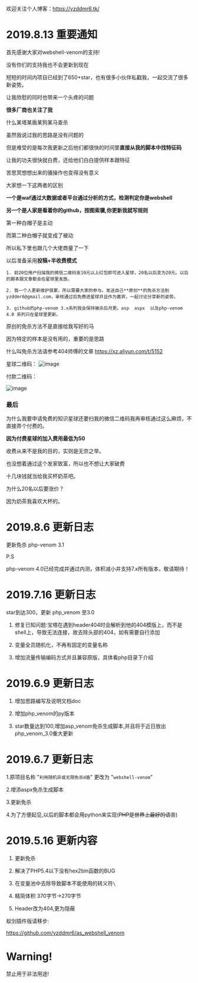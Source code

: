 欢迎关注个人博客：https://yzddmr6.tk/

# 2019.8.13 重要通知
首先感谢大家对webshell-venom的支持!

没有你们的支持我也不会更新到现在

短短的时间内项目已经到了650+star，也有很多小伙伴私戳我，一起交流了很多新姿势。

让我欣慰的同时也带来一个头疼的问题

**很多厂商也关注了我**

什么某塔某盾某狗某马查杀

虽然我说过我的思路是没有问题的

但是难受的是每次我更新之后他们都很快的时间里**直接从我的脚本中找特征码**

让我的功夫很快就白费，还给他们白白提供样本跟特征

苦思冥想想出来的骚操作也变得没有意义

大家想一下这两者的区别

**一个是waf通过大数据或者平台通过分析的方式，检测判定你是webshell**

**另一个是人家是看着你的github，按图索骥,你更新我就写规则**

第一种白帽子是主动

而第二种白帽子就变成了被动

所以私下里也跟几个大佬商量了一下

以后准备采用**投稿+半收费模式**

```
1. 前20位用户扫描我的微信二维码发10元以上红包即可进入星球，20名以后变为20元。以后的脚本跟文章都会在星球里发放。

2. 我一个人更新维护很累，所以需要大家的参与。发送自己**原创**的免杀方法到yzddmr6@gmail.com，审核通过后免费进星球并且作为嘉宾，一起讨论分享新的姿势。

3. github的php-venom 3.x系列我会保持被杀后月更。asp  aspx  以及php-venom 4.0 系列只在星球里更新。

```

原创的免杀方法不是直接给我写好的马

因为特定的样本是没有用的，重要的是思路

什么叫免杀方法请参考404师傅的文章  https://xz.aliyun.com/t/5152

星球二维码：
![image](https://raw.githubusercontent.com/yzddmr6/yzddmr6.github.io/master/images/zsxq-qcode.png)

付款二维码： 

![image](https://raw.githubusercontent.com/yzddmr6/yzddmr6.github.io/master/images/wechatpay.png)





### 最后


为什么我要申请免费的知识星球还要扫我的微信二维码我再审核通过这么麻烦，不直接弄个付费的。

**因为付费星球的加入费用最低为50**

收费从来不是我的目的，实则是无奈之举。

也没想着通过这个发家致富，所以也不想让大家破费

十几块钱就当给我买杯奶茶吧。

为什么20名以后要涨价？

因为奶茶我喜欢大杯的。



# 2019.8.6 更新日志

更新免杀 php-venom 3.1
 
 P.S
 
 php-venom 4.0已经完成并通过内测，体积减小并支持7.x所有版本，敬请期待！


# 2019.7.16 更新日志

 star到达300，更新 php_venom 至3.0

1.	修复已知问题:宝塔在遇到header404时会解析到他的404模版上，而不是shell上，导致无法连接，故去除头部的404，如有需要自行添加

2.	变量全员随机化，不再有固定的变量名称

3.	增加流量传输编码方式并且兼容原版，具体看php目录下介绍




# 2019.6.9 更新日志

1. 增加思路编写及说明文档doc

2. 增加php_venom的py版本

3. star数量达到100,增加asp_venom免杀生成脚本,并且将于近日放出php_venom_3.0重大更新




# 2019.6.7 更新日志

1.原项目名称 "`利用随机异或无限免杀d盾`" 更改为 "`webshell-venom`"

2.增添aspx免杀生成脚本

3.更新免杀

4.为了方便起见,以后的脚本都会用python来实现(~~PHP是世界上最好的语言~~)



# 2019.5.16 更新内容

1.	更新免杀

2.	解决了PHP5.4以下没有hex2bin函数的BUG

3.  在变量池中去除导致脚本不能使用的转义符`\`

4.	精简体积 370字节->270字节

5.	Header改为404,更为隐蔽




蚁剑插件版请移步:

https://github.com/yzddmr6/as_webshell_venom


# Warning!
禁止用于非法用途!


